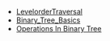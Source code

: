 - [LevelorderTraversal](LevelOrderTraversal.md)
- [Binary_Tree_Basics](Binary_Tree_Basics.md)
- [Operations In Binary Tree](Operations_In_Binary_Tree.md)
